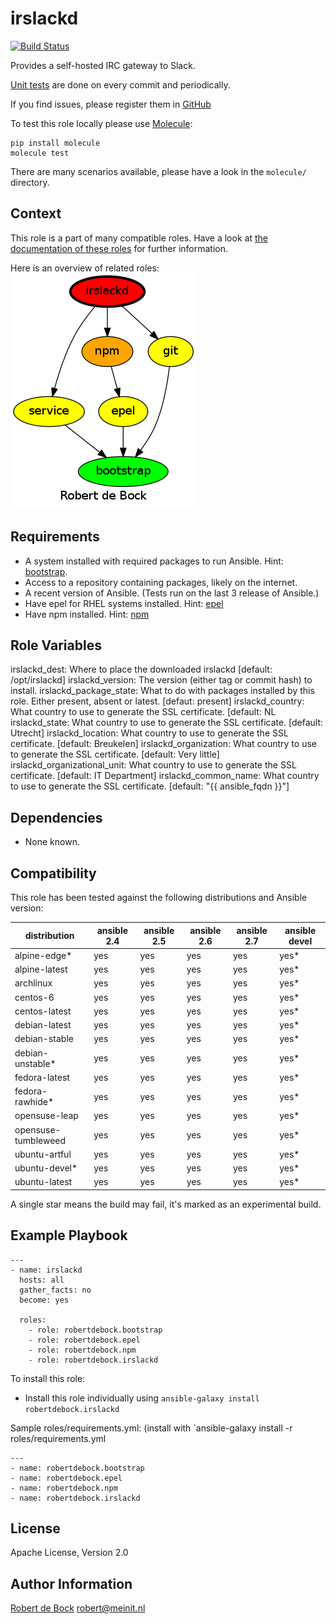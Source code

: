 irslackd
========

[![Build Status](https://travis-ci.org/robertdebock/ansible-role-irslackd.svg?branch=master)](https://travis-ci.org/robertdebock/ansible-role-irslackd)

Provides a self-hosted IRC gateway to Slack.

[Unit tests](https://travis-ci.org/robertdebock/ansible-role-irslackd) are done on every commit and periodically.

If you find issues, please register them in [GitHub](https://github.com/robertdebock/ansible-role-irslackd/issues)

To test this role locally please use [Molecule](https://github.com/metacloud/molecule):
```
pip install molecule
molecule test
```
There are many scenarios available, please have a look in the `molecule/` directory.


Context
--------
This role is a part of many compatible roles. Have a look at [the documentation of these roles](https://robertdebock.nl/) for further information.

Here is an overview of related roles:
![dependencies](https://raw.githubusercontent.com/robertdebock/drawings/artifacts/irslackd.png "Dependency")

Requirements
------------

- A system installed with required packages to run Ansible. Hint: [bootstrap](https://galaxy.ansible.com/robertdebock/bootstrap).
- Access to a repository containing packages, likely on the internet.
- A recent version of Ansible. (Tests run on the last 3 release of Ansible.)
- Have epel for RHEL systems installed. Hint: [epel](https://galaxy.ansible.com/robertdebock/epel)
- Have npm installed. Hint: [npm](https://galaxy.ansible.com/robertdebock/npm)

Role Variables
--------------

irslackd_dest: Where to place the downloaded irslackd [default: /opt/irslackd]
irslackd_version: The version (either tag or commit hash) to install.
irslackd_package_state: What to do with packages installed by this role. Either present, absent or latest. [defaut: present]
irslackd_country: What country to use to generate the SSL certificate. [default: NL
irslackd_state: What country to use to generate the SSL certificate. [default: Utrecht]
irslackd_location: What country to use to generate the SSL certificate. [default: Breukelen]
irslackd_organization: What country to use to generate the SSL certificate. [default: Very little]
irslackd_organizational_unit: What country to use to generate the SSL certificate. [default: IT Department]
irslackd_common_name: What country to use to generate the SSL certificate. [default: "{{ ansible_fqdn }}"]

Dependencies
------------

- None known.

Compatibility
-------------

This role has been tested against the following distributions and Ansible version:

|distribution|ansible 2.4|ansible 2.5|ansible 2.6|ansible 2.7|ansible devel|
|------------|-----------|-----------|-----------|-----------|-------------|
|alpine-edge*|yes|yes|yes|yes|yes*|
|alpine-latest|yes|yes|yes|yes|yes*|
|archlinux|yes|yes|yes|yes|yes*|
|centos-6|yes|yes|yes|yes|yes*|
|centos-latest|yes|yes|yes|yes|yes*|
|debian-latest|yes|yes|yes|yes|yes*|
|debian-stable|yes|yes|yes|yes|yes*|
|debian-unstable*|yes|yes|yes|yes|yes*|
|fedora-latest|yes|yes|yes|yes|yes*|
|fedora-rawhide*|yes|yes|yes|yes|yes*|
|opensuse-leap|yes|yes|yes|yes|yes*|
|opensuse-tumbleweed|yes|yes|yes|yes|yes*|
|ubuntu-artful|yes|yes|yes|yes|yes*|
|ubuntu-devel*|yes|yes|yes|yes|yes*|
|ubuntu-latest|yes|yes|yes|yes|yes*|

A single star means the build may fail, it's marked as an experimental build.

Example Playbook
----------------

```
---
- name: irslackd
  hosts: all
  gather_facts: no
  become: yes

  roles:
    - role: robertdebock.bootstrap
    - role: robertdebock.epel
    - role: robertdebock.npm
    - role: robertdebock.irslackd
```

To install this role:
- Install this role individually using `ansible-galaxy install robertdebock.irslackd`

Sample roles/requirements.yml: (install with `ansible-galaxy install -r roles/requirements.yml
```
---
- name: robertdebock.bootstrap
- name: robertdebock.epel
- name: robertdebock.npm
- name: robertdebock.irslackd
```

License
-------

Apache License, Version 2.0

Author Information
------------------

[Robert de Bock](https://robertdebock.nl/) <robert@meinit.nl>
